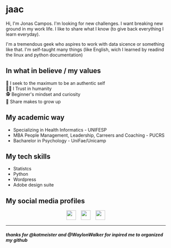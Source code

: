 # jaac
Hi, I'm Jonas Campos. I'm looking for new challenges. I want breaking new ground in my work life.
I like to share what I know (to give back everything I learn everyday).

I'm a tremendous geek who aspires to work with data sicence or something like that. I'm self-taught many things (like English, wich I learned by readind the  linux and python documentation)

## In what in believe / my values
🤪 I seek to the maximum to be an authentic self<br/>
🙏🏻 I Trust in humanity<br/>
🕵 Beginner's mindset and curiosity<br/>
🤝 Share makes to grow up

## My academic way
- Specializing in Health Informatics - UNIFESP
- MBA People Management, Leadership, Carreers and Coaching - PUCRS
- Bacharelor in Psychology - UniFae/Unicamp

## My tech skills
 - Statistcs
 - Python
 - Wordpress
 - Adobe design suite

## My social media profiles
<p align='center'>
  <a href="https://www.linkedin.com/in/jonasaacampos/"><img height="30" src="https://image.flaticon.com/icons/svg/725/725337.svg"></a>
 &nbsp;&nbsp;
   <a href="https://www.instagram.com/garotodeberlim/"><img height="30" src="https://image.flaticon.com/icons/svg/1014/1014650.svg"></a>
  &nbsp;&nbsp;
  <a href="https://www.facebook.com/jonasaacampos"><img height="30" src="https://image.flaticon.com/icons/svg/1383/1383259.svg"></a>
</p>

<hr/>

##### _thanks for @katmeister and @WaylonWalker for inpired me to organized my github_

